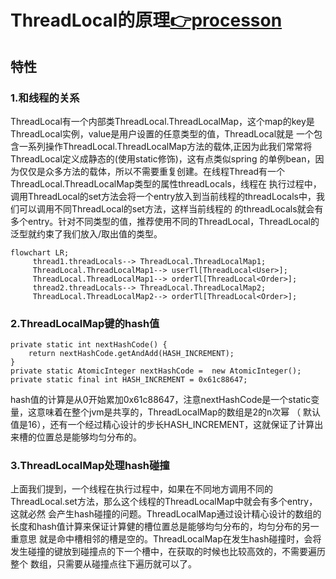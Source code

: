 # ThreadLocal的原理[👉processon](https://www.processon.com/view/link/65ddaae7dac0d247a4efc833)

## 特性
### 1.和线程的关系
ThreadLocal有一个内部类ThreadLocal.ThreadLocalMap，这个map的key是ThreadLocal实例，value是用户设置的任意类型的值，ThreadLocal就是
一个包含一系列操作ThreadLocal.ThreadLocalMap方法的载体,正因为此我们常常将ThreadLocal定义成静态的(使用static修饰)，这有点类似spring
的单例bean，因为仅仅是众多方法的载体，所以不需要重复创建。在线程Thread有一个ThreadLocal.ThreadLocalMap类型的属性threadLocals，线程在
执行过程中，调用ThreadLocal的set方法会将一个entry放入到当前线程的threadLocals中，我们可以调用不同ThreadLocal的set方法，这样当前线程的
的threadLocals就会有多个entry。针对不同类型的值，推荐使用不同的ThreadLocal，ThreadLocal的泛型就约束了我们放入/取出值的类型。
```mermaid
flowchart LR;  
     thread1.threadLocals--> ThreadLocal.ThreadLocalMap1;
     ThreadLocal.ThreadLocalMap1--> userTl[ThreadLocal<User>];
     ThreadLocal.ThreadLocalMap1--> orderTl[ThreadLocal<Order>];
     thread2.threadLocals--> ThreadLocal.ThreadLocalMap2;
     ThreadLocal.ThreadLocalMap2--> orderTl[ThreadLocal<Order>];
```

### 2.ThreadLocalMap键的hash值
```text
private static int nextHashCode() {
    return nextHashCode.getAndAdd(HASH_INCREMENT);
}
private static AtomicInteger nextHashCode =  new AtomicInteger();
private static final int HASH_INCREMENT = 0x61c88647;
```
hash值的计算是从0开始累加0x61c88647，注意nextHashCode是一个static变量，这意味着在整个jvm是共享的，ThreadLocalMap的数组是2的n次幂 （
默认值是16），还有一个经过精心设计的步长HASH_INCREMENT，这就保证了计算出来槽的位置总是能够均匀分布的。

### 3.ThreadLocalMap处理hash碰撞
上面我们提到，一个线程在执行过程中，如果在不同地方调用不同的ThreadLocal.set方法，那么这个线程的ThreadLocalMap中就会有多个entry，这就必然
会产生hash碰撞的问题。ThreadLocalMap通过设计精心设计的数组的长度和hash值计算来保证计算健的槽位置总是能够均匀分布的，均匀分布的另一重意思
就是命中槽相邻的槽是空的。ThreadLocalMap在发生hash碰撞时，会将发生碰撞的键放到碰撞点的下一个槽中，在获取的时候也比较高效的，不需要遍历整个
数组，只需要从碰撞点往下遍历就可以了。